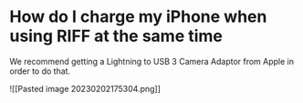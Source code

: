 # How do I charge my iPhone when using RIFF at the same time
We recommend getting a Lightning to USB 3 Camera Adaptor from Apple in order to do that.

![[Pasted image 20230202175304.png]]